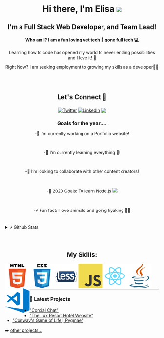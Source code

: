 

<h1 align="center">Hi there, I'm Elisa  <img width="30px" src="https://raw.githubusercontent.com/MartinHeinz/MartinHeinz/master/wave.gif"/></h1>

<h2 align="center"> I'm a Full Stack Web Developer, and Team Lead!</h2>
<h4 align="center"> Who am I? I am a fun loving vet tech 🐾 gone full tech 💻 </h4>
<p align="center">Learning how to code has opened my world to never ending possibilities and I love it! 🌟</p>
<p align="center">Right Now? I am seeking employment to growing my skills as a developer👩‍💻 </p>
 <br>
 <br>
<div align = "center">
 <h2 align="center" >Let's Connect 🔗 </h2>
<a href="https://twitter.com/ElisaAl39167236"><img align="middle" src="https://www.flaticon.com/svg/static/icons/svg/1409/1409937.svg" alt="Twitter" margin="10" width="80"/></a>
<a href="https://www.linkedin.com/in/elisa-alvarez-full-stack-dev/"><img align="middle" src="https://www.flaticon.com/svg/static/icons/svg/185/185964.svg" alt="LinkedIn" width="80" margin="10"/></a>
<a href="mailto:elisaalvarez211@gmail.com"><img align="middle" width="180" src="https://img.icons8.com/clouds/100/000000/gmail.png"/></a>
</div>

<h3 align="center"> Goals for the year....</h3> 
<p align="center">-🔭 I’m currently working on a Portfolio website! </p><br>
<p align="center">-🌱 I’m currently learning everything 🤣! </p><br>
<p align="center">-👯 I’m looking to collaborate with other content creators! </p><br>
<p align="center">-🥅 2020 Goals: To learn Node.js <img width="20" src="https://img.icons8.com/windows/32/000000/node-js.png"/> </p><br>
<p align="center">-⚡ Fun fact: I love animals and going kyaking 🚣‍♀️ </p><br>

<details>
  <summary>⚡ Github Stats</summary>
<img alt="Elisa's github stats" src ="https://github-readme-stats.vercel.app/api?username=Elisa-Alvarez&show_icons=true&theme=dracula"/>

</details>

<br />
<br />

<h2 align="center"> My Skills: </h2>

<div align="center">
 <img align="left" alt="HTML5" width="80px" src="https://raw.githubusercontent.com/github/explore/80688e429a7d4ef2fca1e82350fe8e3517d3494d/topics/html/html.png" />
<img align="left" alt="CSS3" width="80px" src="https://raw.githubusercontent.com/github/explore/80688e429a7d4ef2fca1e82350fe8e3517d3494d/topics/css/css.png" />
<img align="left" alt="Less" width="80px" src="https://raw.githubusercontent.com/github/explore/80688e429a7d4ef2fca1e82350fe8e3517d3494d/topics/less/less.png" />
<img align="left" alt="JavaScript" width="80px" src="https://raw.githubusercontent.com/github/explore/80688e429a7d4ef2fca1e82350fe8e3517d3494d/topics/javascript/javascript.png" />
<img align="left" alt="React" width="80px" src="https://raw.githubusercontent.com/github/explore/80688e429a7d4ef2fca1e82350fe8e3517d3494d/topics/react/react.png" />
<img align="left" alt="React" width="80px" src="https://raw.githubusercontent.com/github/explore/80688e429a7d4ef2fca1e82350fe8e3517d3494d/topics/java/java.png" />
<img align="left" alt="Visual Studio Code" width="80px" src="https://raw.githubusercontent.com/github/explore/80688e429a7d4ef2fca1e82350fe8e3517d3494d/topics/visual-studio-code/visual-studio-code.png" />

 </div>
 
<br >
<br >
<br>
<br>


---

### 🚧 Latest Projects

- ["Cordial Chat"](https://cordial-chat.web.app/)
- ["The Lux Resort Hotel Website"](https://theluxresort.netlify.app/)
- ["Conway's  Game of Life | Pygmae"](https://github.com/Elisa-Alvarez/Conways-Game-Of-Life)

➡️ [other projects...](https://github.com/Elisa-Alvarez?tab=repositories)
